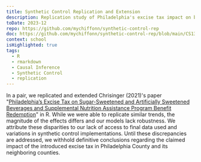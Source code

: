 ```yaml
---
title: Synthetic Control Replication and Extension
description: Replication study of Philadelphia's excise tax impact on beverages using synthetic control methods in R with causal inference.
toDate: 2023-12
repo: https://github.com/mychiffonn/synthetic-control-rep
doc: https://github.com/mychiffonn/synthetic-control-rep/blob/main/CS130%20Final%20Assignment.pdf
context: school
isHighlighted: true
tags:
  - R
  - rmarkdown
  - Causal Inference
  - Synthetic Control
  - replication
---
```


In a pair, we replicated and extended Chrisinger (2021)'s paper "[Philadelphia’s Excise Tax on Sugar-Sweetened and Artificially Sweetened Beverages and Supplemental Nutrition Assistance Program Benefit Redemption](https://pmc.ncbi.nlm.nih.gov/articles/PMC8630475/)" in R. While we were able to replicate similar trends, the magnitude of the effects differs and our models lack robustness. We attribute these disparities to our lack of access to final data used and variations in synthetic control implementations. Until these discrepancies are addressed, we withhold definitive conclusions regarding the claimed impact of the introduced excise tax in Philadelphia County and its neighboring counties.
